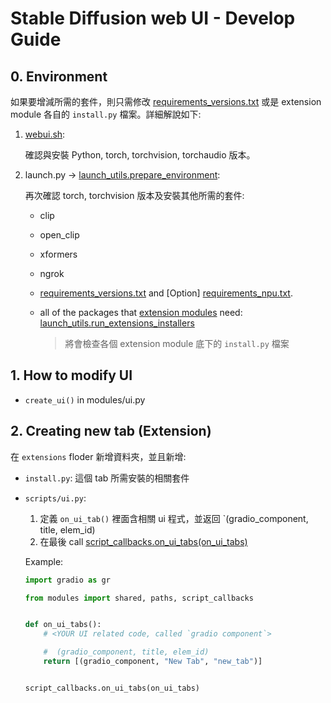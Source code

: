 # Stable Diffusion web UI - Develop Guide

## 0. Environment

如果要增減所需的套件，則只需修改 [requirements_versions.txt](../requirements_versions.txt) 或是 extension module 各自的 `install.py` 檔案。詳細解說如下:

1. [webui.sh](../webui.sh):

    確認與安裝 Python, torch, torchvision, torchaudio 版本。

2. launch.py -> [launch_utils.prepare_environment](../modules/launch_utils.py#L317):

    再次確認 torch, torchvision 版本及安裝其他所需的套件:

    - clip
    - open_clip
    - xformers
    - ngrok
    - [requirements_versions.txt](../requirements_versions.txt) and [Option] [requirements_npu.txt](../requirements_npu.txt).
    - all of the packages that [extension modules](../extensions/) need:
      [launch_utils.run_extensions_installers](../modules/launch_utils.py#L264)

        > 將會檢查各個 extension module 底下的 `install.py` 檔案

## 1. How to modify UI

- `create_ui()` in modules/ui.py

## 2. Creating new tab (Extension)

在 `extensions` floder 新增資料夾，並且新增:
- `install.py`: 這個 tab 所需安裝的相關套件
- `scripts/ui.py`: 
  1. 定義 `on_ui_tab()` 裡面含相關 ui 程式，並返回 `(gradio_component, title, elem_id)
  2. 在最後 call [script_callbacks.on_ui_tabs(on_ui_tabs)](../modules/script_callbacks.py#L473)

    Example:

    ```python
    import gradio as gr

    from modules import shared, paths, script_callbacks


    def on_ui_tabs():
        # <YOUR UI related code, called `gradio component`>

        #  (gradio_component, title, elem_id)
        return [(gradio_component, "New Tab", "new_tab")]


    script_callbacks.on_ui_tabs(on_ui_tabs)
    ```
